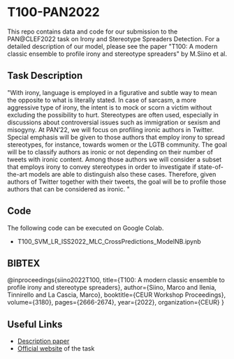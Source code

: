 # T100-PAN2022
This repo contains data and code for our submission to the PAN@CLEF2022 task on Irony and Stereotype Spreaders Detection. 
For a detailed description of our model, please see the paper "T100: A modern classic ensemble to profile irony and stereotype spreaders" by M.Siino et al.

## Task Description 
"With irony, language is employed in a figurative and subtle way to mean the opposite to what is literally stated. In case of sarcasm, a more aggressive type of irony, the intent is to mock or scorn a victim without excluding the possibility to hurt. Stereotypes are often used, especially in discussions about controversial issues such as immigration or sexism and misogyny. At PAN’22, we will focus on profiling ironic authors in Twitter. Special emphasis will be given to those authors that employ irony to spread stereotypes, for instance, towards women or the LGTB community. The goal will be to classify authors as ironic or not depending on their number of tweets with ironic content. Among those authors we will consider a subset that employs irony to convey stereotypes in order to investigate if state-of-the-art models are able to distinguish also these cases. Therefore, given authors of Twitter together with their tweets, the goal will be to profile those authors that can be considered as ironic. "

## Code
The following code can be executed on Google Colab.

* T100_SVM_LR_ISS2022_MLC_CrossPredictions_ModelNB.ipynb

## BIBTEX
@inproceedings{siino2022T100,
  title={T100: A modern classic ensemble to profile irony and stereotype spreaders},
  author={Siino, Marco and Ilenia, Tinnirello and La Cascia, Marco},
  booktitle={CEUR Workshop Proceedings},
  volume={3180},
  pages={2666-2674},
  year={2022},
  organization={CEUR}
}

## Useful Links
* [Description paper](http://ceur-ws.org/Vol-3180/paper-221.pdf)
* [Official website](https://pan.webis.de/clef22/pan22-web/author-profiling.html) of the task
